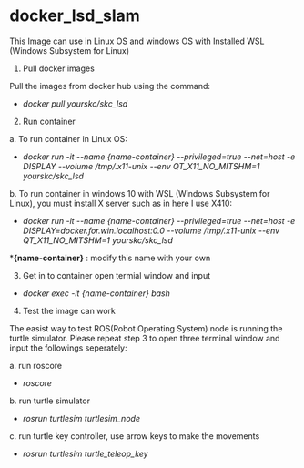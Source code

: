 # docker_lsd_slam

This Image can use in Linux OS and windows OS with Installed WSL (Windows Subsystem for Linux) 

1.   Pull docker images 

   Pull the images from docker hub using the command:

   - *docker pull yourskc/skc_lsd*

2.   Run container

  a. To run container in Linux OS:

  - *docker run -it --name {name-container} --privileged=true --net=host -e DISPLAY --volume /tmp/.x11-unix --env QT_X11_NO_MITSHM=1  yourskc/skc_lsd*

  b. To run container in windows 10 with WSL (Windows Subsystem for Linux), you must install X server such as in here I use X410:

  - *docker run -it --name {name-container} --privileged=true --net=host -e DISPLAY=docker.for.win.localhost:0.0 --volume /tmp/.x11-unix --env QT_X11_NO_MITSHM=1 yourskc/skc_lsd*

***{name-container}** : modify this name with your own

3.   Get in to container 
   open termial window and input
   
  - *docker exec -it {name-container} bash*

4.   Test the image can work

  The easist way to test ROS(Robot Operating System) node is running the turtle simulator. Please repeat step 3 to open three terminal window and input the followings seperately:
  
  a. run roscore

  - *roscore*

  b. run turtle simulator

  - *rosrun turtlesim turtlesim_node*

  c. run turtle key controller, use arrow keys to make the movements

  - *rosrun turtlesim turtle_teleop_key*


